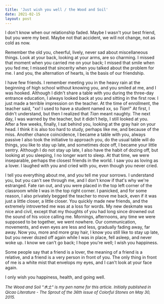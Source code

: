 ```yaml
---
title: 'Just wish you well / the Wood and Soil'
date: 2021-02-15
layout: post
---
```


I don't know when our relationship faded. Maybe I wasn't your best friend, but you were my best. Maybe not that accident, we will not change, not as cold as now.

Remember the old you, cheerful, lively, never sad about miscellaneous things. Look at your back, looking at your arms, are so charming. I missed that moment when you carried me on your back; I missed that smile when you fed me; I missed that sincerity when you talked about the problem for me. I and you, the alternation of hearts, is the basis of our friendship.

I have few friends. I remember meeting you in the heavy rain at the beginning of high school without knowing you, and you smiled at me, and I was hooked. Although I didn't share a table with you during the three-day entrance education, I always looked back at you and sitting in the first row. I just made a terrible impression on the teacher. At the time of enrollment, the teacher said, "xx! I used to have a student named xx, so *Tian*!" At first, I didn't understand, but then I realized that *Tian* meant naughty. The next day, I was warned by the teacher, but it didn't help, I still looked at you. After a few weeks, finally, I sat behind you, looking at the gray hair on your head. I think it is also too hard to study, perhaps like me, and because of the miss. Another chance coincidence, I became a table with you, always passive I also took the initiative to approach you, do the usual table will do things, you like to stay up late, and sometimes doze off, I became your little sentry. Although I do not stay up late, I also have the habit of dozing off, but looking at you sleeping, I no longer want to sleep. At that time, we were inseparable, perhaps the closest friends in the world. I saw you as loving as a lover. I laughed with you and cried with you, even though you never cried.

I tell you everything about me, and you tell me your sorrows. I understand you, but you can't see through me, and I don't know if that's why we're estranged. Fate ran out, and you were placed in the top left corner of the classroom while I was in the top right corner. I panicked, and for some reason, I also privately begged the teacher to move me back, even if it was just a little closer, a little closer. You quickly made new friends, and the extremely introverted me was at a loss for words. My new deskmate was nice and civil, except that my thoughts of you had long since drowned out the sound of his voice calling me. Mornings, afternoons, any time we were supposed to be together, we went nowhere. Our communication, movements, and even eyes are less and less, gradually fading away, far away. Now you, more and more gray hair, I know you still like to stay up late, but you never dozed off again while I was in place, fell asleep, and never woke up. I know we can't go back; I hope you're well; I wish you happiness.

Some people say that a friend is a lover, the meaning of a friend is a relative, and a friend is a very person in front of you. The only thing in front of me is a white mist that envelops my eyes, and I can't look at your face again.

I only wish you happiness, health, and going well.

<font size="2">
<em>The Wood and Soil "木土" is my pen name for this article. Initially published in <em>Qicao Literature - The Sprout</em> of the 36th issue of <em>Colorful Stones</em> on May 30, 2015.
</em>
</font>
